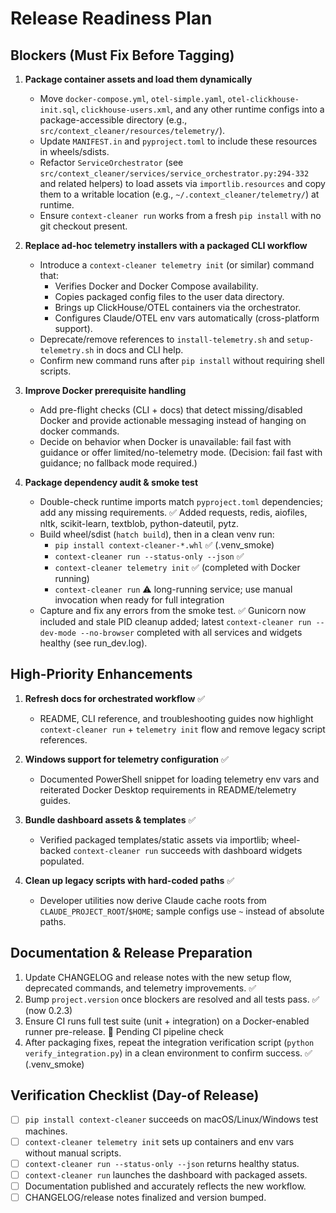 # Release Readiness Plan

## Blockers (Must Fix Before Tagging)

1. **Package container assets and load them dynamically**
   - Move `docker-compose.yml`, `otel-simple.yaml`, `otel-clickhouse-init.sql`, `clickhouse-users.xml`, and any other runtime configs into a package-accessible directory (e.g., `src/context_cleaner/resources/telemetry/`).
   - Update `MANIFEST.in` and `pyproject.toml` to include these resources in wheels/sdists.
   - Refactor `ServiceOrchestrator` (see `src/context_cleaner/services/service_orchestrator.py:294-332` and related helpers) to load assets via `importlib.resources` and copy them to a writable location (e.g., `~/.context_cleaner/telemetry/`) at runtime.
   - Ensure `context-cleaner run` works from a fresh `pip install` with no git checkout present.

2. **Replace ad-hoc telemetry installers with a packaged CLI workflow**
   - Introduce a `context-cleaner telemetry init` (or similar) command that:
     - Verifies Docker and Docker Compose availability.
     - Copies packaged config files to the user data directory.
     - Brings up ClickHouse/OTEL containers via the orchestrator.
     - Configures Claude/OTEL env vars automatically (cross-platform support).
   - Deprecate/remove references to `install-telemetry.sh` and `setup-telemetry.sh` in docs and CLI help.
   - Confirm new command runs after `pip install` without requiring shell scripts.

3. **Improve Docker prerequisite handling**
   - Add pre-flight checks (CLI + docs) that detect missing/disabled Docker and provide actionable messaging instead of hanging on docker commands.
   - Decide on behavior when Docker is unavailable: fail fast with guidance or offer limited/no-telemetry mode. (Decision: fail fast with guidance; no fallback mode required.)

4. **Package dependency audit & smoke test**
   - Double-check runtime imports match `pyproject.toml` dependencies; add any missing requirements. ✅ Added requests, redis, aiofiles, nltk, scikit-learn, textblob, python-dateutil, pytz.
   - Build wheel/sdist (`hatch build`), then in a clean venv run:
     - `pip install context-cleaner-*.whl` ✅ (.venv_smoke)
     - `context-cleaner run --status-only --json` ✅
     - `context-cleaner telemetry init` ✅ (completed with Docker running)
     - `context-cleaner run` ⚠️ long-running service; use manual invocation when ready for full integration
   - Capture and fix any errors from the smoke test. ✅ Gunicorn now included and stale PID cleanup added; latest `context-cleaner run --dev-mode --no-browser` completed with all services and widgets healthy (see run_dev.log).

## High-Priority Enhancements

1. **Refresh docs for orchestrated workflow** ✅
   - README, CLI reference, and troubleshooting guides now highlight `context-cleaner run` + `telemetry init` flow and remove legacy script references.

2. **Windows support for telemetry configuration** ✅
   - Documented PowerShell snippet for loading telemetry env vars and reiterated Docker Desktop requirements in README/telemetry guides.

3. **Bundle dashboard assets & templates** ✅
   - Verified packaged templates/static assets via importlib; wheel-backed `context-cleaner run` succeeds with dashboard widgets populated.

4. **Clean up legacy scripts with hard-coded paths** ✅
   - Developer utilities now derive Claude cache roots from `CLAUDE_PROJECT_ROOT`/`$HOME`; sample configs use `~` instead of absolute paths.

## Documentation & Release Preparation

1. Update CHANGELOG and release notes with the new setup flow, deprecated commands, and telemetry improvements. ✅
2. Bump `project.version` once blockers are resolved and all tests pass. ✅ (now 0.2.3)
3. Ensure CI runs full test suite (unit + integration) on a Docker-enabled runner pre-release. 🔄 Pending CI pipeline check
4. After packaging fixes, repeat the integration verification script (`python verify_integration.py`) in a clean environment to confirm success. ✅ (.venv_smoke)

## Verification Checklist (Day-of Release)

- [ ] `pip install context-cleaner` succeeds on macOS/Linux/Windows test machines.
- [ ] `context-cleaner telemetry init` sets up containers and env vars without manual scripts.
- [ ] `context-cleaner run --status-only --json` returns healthy status.
- [ ] `context-cleaner run` launches the dashboard with packaged assets.
- [ ] Documentation published and accurately reflects the new workflow.
- [ ] CHANGELOG/release notes finalized and version bumped.

